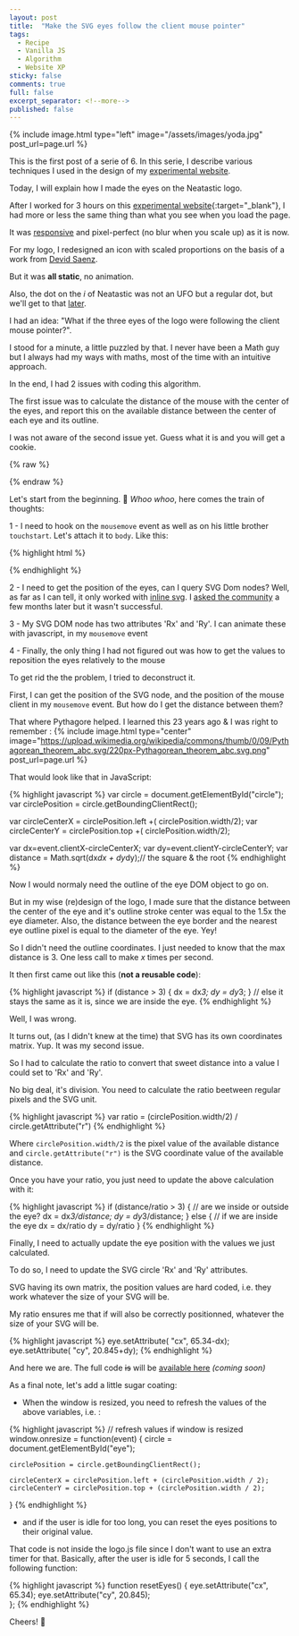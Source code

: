 ```yaml
---
layout: post
title:  "Make the SVG eyes follow the client mouse pointer"
tags:
  - Recipe
  - Vanilla JS
  - Algorithm
  - Website XP
sticky: false
comments: true
full: false
excerpt_separator: <!--more-->
published: false
---
```

{% include image.html type="left" image="/assets/images/yoda.jpg" post_url=page.url %}

This is the first post of a serie of 6. In this serie, I describe various techniques I used in the design of my [experimental website](http:///www.neatastic.com).

Today, I will explain how I made the eyes on the Neatastic logo.

After I worked for 3 hours on this [experimental website](http://www.neatastic.com){:target="_blank"}, I had more or less the same thing than what you see when you load the page.

It was [responsive](https://developer.mozilla.org/en-US/Apps/Progressive/Responsive) and pixel-perfect (no blur when you scale up) as it is now.

For my logo, I redesigned an icon with scaled proportions on the basis of a work from [Devid Saenz](https://thenounproject.com/deivid.saenz/).

But it was **all static**, no animation.

Also, the dot on the *i* of Neatastic was not an UFO but a regular dot, but we'll get to that [later](http://blog.neatastic.com).

I had an idea: "What if the three eyes of the logo were following the client mouse pointer?". <!--more-->

I stood for a minute, a little puzzled by that. I never have been a Math guy but I always had my ways with maths, most of the time with an intuitive approach.

In the end, I had 2 issues with coding this algorithm.

The first issue was to calculate the distance of the mouse with the center of the eyes, and report this on the available distance between the center of each eye and its outline.

I was not aware of the second issue yet. Guess what it is and you will get a cookie.

{% raw %}
<div class="ui divider"></div>
{% endraw %}


Let's start from the beginning. :steam_locomotive: *Whoo whoo*, here comes the train of thoughts:

  1 - I need to hook on the `mousemove` event as well as on his little brother `touchstart`. Let's attach it to `body`. Like this:

{% highlight html %}
<body ontouchstart="handleMouse();" onmousemove="handleMouse();">
{% endhighlight %}

  2 - I need to get the position of the eyes, can I query SVG Dom nodes? Well, as far as I can tell, it only worked with [inline svg](https://www.viget.com/articles/getting-started-with-inline-svg). I [asked the community](https://stackoverflow.com/questions/44314890/must-a-svg-be-inline-to-query-one-of-its-nodes-with-javascript) a few months later but it wasn't successful.

  3 - My SVG DOM node has two attributes 'Rx' and 'Ry'. I can animate these with javascript, in my `mousemove` event

  4 - Finally, the only thing I had not figured out was how to get the values to reposition the eyes relatively to the mouse

To get rid the the problem, I tried to deconstruct it.

First, I can get the position of the SVG node, and the position of the mouse client in my `mousemove` event. But how do I get the distance between them?

That where Pythagore helped.
I learned this 23 years ago & I was right to remember :
{% include image.html type="center" image="https://upload.wikimedia.org/wikipedia/commons/thumb/0/09/Pythagorean_theorem_abc.svg/220px-Pythagorean_theorem_abc.svg.png" post_url=page.url %}

That would look like that in JavaScript:

{% highlight javascript %}
var circle = document.getElementById("circle");
var circlePosition = circle.getBoundingClientRect();

var circleCenterX = circlePosition.left +( circlePosition.width/2);
var circleCenterY = circlePosition.top +( circlePosition.width/2);

var dx=event.clientX-circleCenterX;
var dy=event.clientY-circleCenterY;
var distance = Math.sqrt(dx*dx + dy*dy);// the square & the root
{% endhighlight %}

Now I would normaly need the outline of the eye DOM object to go on.

But in my wise (re)design of the logo, I made sure that the distance between the center of the eye and it's outline stroke center was equal to the 1.5x the eye diameter. Also, the distance between the eye border and the nearest eye outline pixel is equal to the diameter of the eye. Yey!

So I didn't need the outline coordinates. I just needed to know that the max distance is 3. One less call to make *x* times per second.

It then first came out like this (**not a reusable code**):

{% highlight javascript %}
if (distance > 3) {
  dx = dx*3;
  dy = dy*3;
}
// else it stays the same as it is, since we are inside the eye.
{% endhighlight %}

Well, I was wrong.

It turns out, (as I didn't knew at the time) that SVG has its own coordinates matrix. Yup. It was my second issue.

So I had to calculate the ratio to convert that sweet distance into a value I could set to 'Rx' and 'Ry'.

No big deal, it's division. You need to calculate the ratio beetween regular pixels and the SVG unit.

{% highlight javascript %}
var ratio = (circlePosition.width/2) / circle.getAttribute("r")
{% endhighlight %}

Where `circlePosition.width/2` is the pixel value of the available distance and `circle.getAttribute("r")` is the SVG coordinate value of the available distance.

Once you have your ratio, you just need to update the above calculation with it:

{% highlight javascript %}
if (distance/ratio > 3) { // are we inside or outside the eye?
  dx = dx*3/distance;
  dy = dy*3/distance;
} else { // if we are inside the eye
  dx = dx/ratio
  dy = dy/ratio
}
{% endhighlight %}

Finally, I need to actually update the eye position with the values we just calculated.

To do so, I need to update the SVG circle 'Rx' and 'Ry' attributes.

SVG having its own matrix, the position values are hard coded, i.e. they work whatever the size of your SVG will be.

My ratio ensures me that if will also be correctly positionned, whatever the size of your SVG will be.

{% highlight javascript %}
eye.setAttribute( "cx", 65.34-dx);
eye.setAttribute( "cy", 20.845+dy);
{% endhighlight %}

And here we are. The full code ~~is~~ will be [available here](http://blog.neatastic.com) *(coming soon)*

As a final note, let's add a little sugar coating:

  * When the window is resized, you need to refresh the values of the above variables, i.e. :

  {% highlight javascript %}
  // refresh values if window is resized
  window.onresize = function(event) {
    circle = document.getElementById("eye");

    circlePosition = circle.getBoundingClientRect();

    circleCenterX = circlePosition.left + (circlePosition.width / 2);
    circleCenterY = circlePosition.top + (circlePosition.width / 2);
  }
  {% endhighlight %}

  * and if the user is idle for too long, you can reset the eyes positions to their original value.

That code is not inside the logo.js file since  I don't want to use an extra timer for that. Basically, after the user is idle for 5 seconds, I call the following function:

  {% highlight javascript %}
  function resetEyes() {
    eye.setAttribute("cx", 65.34);
    eye.setAttribute("cy", 20.845);  
  };
  {% endhighlight %}

  Cheers! :beer:
